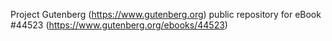 Project Gutenberg (https://www.gutenberg.org) public repository for eBook #44523 (https://www.gutenberg.org/ebooks/44523)
